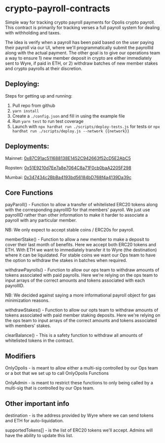 # crypto-payroll-contracts
Simple way for tracking crypto payroll payments for Opolis crypto payroll. This contract is primarily for tracking verses a full payroll system for dealing with withholding and taxes. 

The idea is verify when a payroll has been paid based on the user paying their payroll via our UI, where we'll programmatically submit the payrollId along with the actual payment. The other goal is to give our operations team a way to ensure 1) new member deposit in crypto are either immediately sent to Wyre, if paid in ETH, or 2) withdraw batches of new member stakes and crypto payrolls at their discretion. 

## Deploying: 
Steps for getting up and running: 

1. Pull repo from github
2. `yarn install`
3. Create a `./config.json` and fill in using the example file 
4. Run `yarn test` to run test coverage 
5. Launch with `npx hardhat run ./scripts/deploy-tests.js` for tests or `npx hardhat run ./scripts/deploy.js --network {{network}}`

## Deployments:

Mainnet: [0x87C91ac511688138E1452C942663f52cD5E2AbC5](https://etherscan.io/address/0x87C91ac511688138E1452C942663f52cD5E2AbC5)

Ropsten: [0x51E9210d7Ee7a8e7064C8a71F0cb0baA2205F298](https://ropsten.etherscan.io/address/0x77c7678911647eD74A9997C5412A4DAE2d6BEE77)

Mumbai: [0x347434c2BbBa4193bd56184bD768f4a4139Da39c](https://mumbai.polygonscan.com/address/0x347434c2BbBa4193bd56184bD768f4a4139Da39c)

## Core Functions 

payParoll() - Function to allow a transfer of whitelisted ERC20 tokens along with the corresponding payrollID for that members' payroll. We just use payrollID rather than other information to make it harder to associate a payroll with any particular member. 

NB: We only expect to accept stable coins / ERC20s for payroll. 

memberStake() - Function to allow a new member to make a deposit to cover their last month of benefits. Here we accept both ERC20 tokens and ETH. With ETH we want to immediately transfer it to Wyre (the destination) where it can be liquidated. For stable coins we want our Ops team to have the option to withdraw the stakes in batches when required. 

withdrawPayrolls() - Function to allow our ops team to withdraw amounts of tokens associated with paid payrolls. Here we're relying on the ops team to input arrays of the correct amounts and tokens associated with each payrollID.

NB: We decided against saying a more informational payroll object for gas minimization reasons. 

withdrawStakes() - Function to allow our opts team to withdraw amounts of tokens associated with paid member staking deposits. Here we're relying on the ops team to input arrays of the correct amounts and tokens associated with members' stakes.

clearBalance() - This is a safety function to withdraw all amounts of whitelisted tokens in the contract. 

## Modifiers 

OnlyOpolis - is meant to allow either a multi-sig controlled by our Ops team or a bot that we set up to call OnlyOpolis Functions 

OnlyAdmin - is meant to restrict these functions to only being called by a multi-sig that is controlled by our Ops team. 

## Other important info 

destination - is the address provided by Wyre where we can send tokens and ETH for auto-liquidation. 

supportedTokens[] - is the list of ERC20 tokens we'll accept. Admins will have the ability to update this list. 
